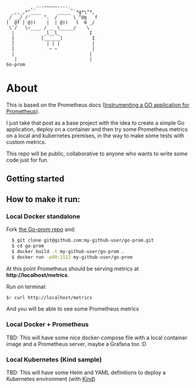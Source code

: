 ```
         ,_---~~~~~----._
  _,,_,*^____      _____``*g*\"*,
 / __/ /'     ^.  /      \ ^@q   f
[  @f | @))    |  | @))   l  0 _/
 \`/   \~____ / __ \_____/    \
  |           _l__l_           I
  }          [______]           I
  ]            | | |            |
  ]             ~ ~             |
  |                            |
   |                           |
Go-prom
```
# About
This is based on the Prometheus docs ([Instrumenting a GO application for Prometheus](https://prometheus.io/docs/guides/go-application/)).

I just take that post as a base project with the idea to create a simple Go application, deploy on a container and then try some Prometheus metrics on a local and kubernetes premises, in the way to make some tests with custom metrics.

This repo will be public, collaborative to anyone who wants to write some code just for fun.

## Getting started


## How to make it run:

### Local Docker standalone
Fork [the Go-prom repo](https://github.com/cosckoya/go-prom) and:

```sh
  $ git clone git@github.com:my-github-user/go-prom.git
  $ cd go-prom
  $ docker build -t my-github-user/go-prom .
  $ docker run -p80:2112 my-github-user/go-prom
```

At this point Prometheus should be serving metrics at **http://localhost/metrics**.

Run on terminal:
```bash
$> curl http://localhost/metrics
```
And you will be able to see some Prometheus metrics


### Local Docker + Prometheus

TBD: This will have some nice docker-compose file with a local container image and a Prometheus server, maybe a Grafana too :D

### Local Kubernetes (Kind sample)

TBD: This will have some Helm and YAML definitions to deploy a Kubernetes environment (with [Kind](https://kind.sigs.k8s.io))
